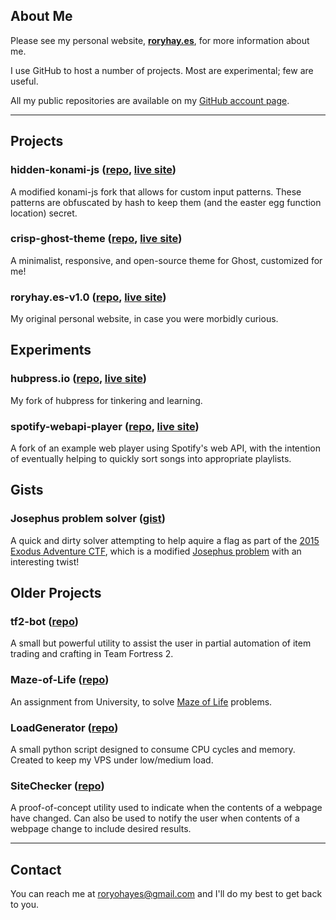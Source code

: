 ## About Me

Please see my personal website, [**roryhay.es**](https://roryhay.es/), for more information about me.

I use GitHub to host a number of projects.  Most are experimental; few are useful.

All my public repositories are available on my [GitHub account page](https://github.com/rorosaurus?tab=repositories).

***

## Projects

### hidden-konami-js ([repo](https://github.com/rorosaurus/hidden-konami-js), [live site](https://rorosaurus.github.io/hidden-konami-js/))
A modified konami-js fork that allows for custom input patterns.  These patterns are obfuscated by hash to keep them (and the easter egg function location) secret.

### crisp-ghost-theme ([repo](https://github.com/rorosaurus/crisp-ghost-theme), [live site](https://roryhay.es/))
A minimalist, responsive, and open-source theme for Ghost, customized for me!

### roryhay.es-v1.0 ([repo](https://github.com/rorosaurus/roryhay.es-v1.0), [live site](https://rorosaurus.github.io/roryhay.es-v1.0/))
My original personal website, in case you were morbidly curious.

## Experiments

### hubpress.io ([repo](https://github.com/rorosaurus/hubpress.io), [live site](https://rorosaurus.github.io/hubpress.io/))
My fork of hubpress for tinkering and learning.

### spotify-webapi-player ([repo](https://github.com/rorosaurus/spotify-webapi-player), [live site](https://rorosaurus.github.io/spotify-webapi-player/))
A fork of an example web player using Spotify's web API, with the intention of eventually helping to quickly sort songs into appropriate playlists.

## Gists

### Josephus problem solver ([gist](https://gist.github.com/rorosaurus/e0e9354878a49cb51705))
A quick and dirty solver attempting to help aquire a flag as part of the [2015 Exodus Adventure CTF](https://blog.exodusintel.com/2015/04/27/exodus-adventure-ctf-2015/), which is a modified [Josephus problem](https://en.wikipedia.org/wiki/Josephus_problem) with an interesting twist!

## Older Projects

### tf2-bot ([repo](https://github.com/rorosaurus/tf2-bot))
A small but powerful utility to assist the user in partial automation of item trading and crafting in Team Fortress 2.

### Maze-of-Life ([repo](https://github.com/rorosaurus/Maze-of-Life))
An assignment from University, to solve [Maze of Life](http://clickmazes.com/life/ixlife.htm) problems.

### LoadGenerator ([repo](https://github.com/rorosaurus/LoadGenerator))
A small python script designed to consume CPU cycles and memory.  Created to keep my VPS under low/medium load.

### SiteChecker ([repo](https://github.com/rorosaurus/SiteChecker))
A proof-of-concept utility used to indicate when the contents of a webpage have changed.  Can also be used to notify the user when contents of a webpage change to include desired results.

***

## Contact
You can reach me at roryohayes@gmail.com and I'll do my best to get back to you.
